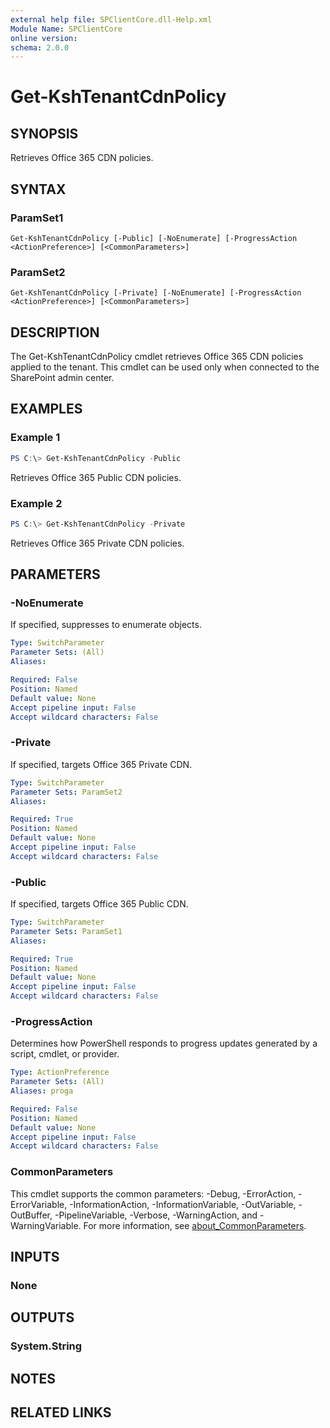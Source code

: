 ```yaml
---
external help file: SPClientCore.dll-Help.xml
Module Name: SPClientCore
online version:
schema: 2.0.0
---
```


# Get-KshTenantCdnPolicy

## SYNOPSIS
Retrieves Office 365 CDN policies.

## SYNTAX

### ParamSet1
```
Get-KshTenantCdnPolicy [-Public] [-NoEnumerate] [-ProgressAction <ActionPreference>] [<CommonParameters>]
```

### ParamSet2
```
Get-KshTenantCdnPolicy [-Private] [-NoEnumerate] [-ProgressAction <ActionPreference>] [<CommonParameters>]
```

## DESCRIPTION
The Get-KshTenantCdnPolicy cmdlet retrieves Office 365 CDN policies applied to the tenant. This cmdlet can be used only when connected to the SharePoint admin center.

## EXAMPLES

### Example 1
```powershell
PS C:\> Get-KshTenantCdnPolicy -Public
```

Retrieves Office 365 Public CDN policies.

### Example 2
```powershell
PS C:\> Get-KshTenantCdnPolicy -Private
```

Retrieves Office 365 Private CDN policies.

## PARAMETERS

### -NoEnumerate
If specified, suppresses to enumerate objects.

```yaml
Type: SwitchParameter
Parameter Sets: (All)
Aliases:

Required: False
Position: Named
Default value: None
Accept pipeline input: False
Accept wildcard characters: False
```

### -Private
If specified, targets Office 365 Private CDN.

```yaml
Type: SwitchParameter
Parameter Sets: ParamSet2
Aliases:

Required: True
Position: Named
Default value: None
Accept pipeline input: False
Accept wildcard characters: False
```

### -Public
If specified, targets Office 365 Public CDN.

```yaml
Type: SwitchParameter
Parameter Sets: ParamSet1
Aliases:

Required: True
Position: Named
Default value: None
Accept pipeline input: False
Accept wildcard characters: False
```

### -ProgressAction
Determines how PowerShell responds to progress updates generated by a script, cmdlet, or provider.

```yaml
Type: ActionPreference
Parameter Sets: (All)
Aliases: proga

Required: False
Position: Named
Default value: None
Accept pipeline input: False
Accept wildcard characters: False
```

### CommonParameters
This cmdlet supports the common parameters: -Debug, -ErrorAction, -ErrorVariable, -InformationAction, -InformationVariable, -OutVariable, -OutBuffer, -PipelineVariable, -Verbose, -WarningAction, and -WarningVariable. For more information, see [about_CommonParameters](http://go.microsoft.com/fwlink/?LinkID=113216).

## INPUTS

### None

## OUTPUTS

### System.String

## NOTES

## RELATED LINKS
